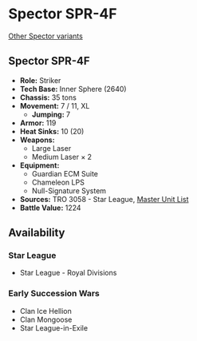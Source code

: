 # Spector SPR-4F

[Other Spector variants](../spector.md)

## Spector SPR-4F
- **Role:** Striker
- **Tech Base:** Inner Sphere (2640)
- **Chassis:** 35 tons
- **Movement:** 7 / 11, XL
  - **Jumping:** 7
- **Armor:** 119
- **Heat Sinks:** 10 (20)
- **Weapons:**
  - Large Laser
  - Medium Laser × 2
- **Equipment:**
  - Guardian ECM Suite
  - Chameleon LPS
  - Null-Signature System
- **Sources:** TRO 3058 - Star League, [Master Unit List](http://masterunitlist.info/Unit/Details/3002/spector-spr-4f)
- **Battle Value:** 1224

## Availability

### Star League
- Star League - Royal Divisions

### Early Succession Wars
- Clan Ice Hellion
- Clan Mongoose
- Star League-in-Exile

